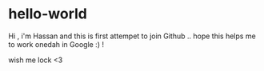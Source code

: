 # hello-world
Hi , i'm Hassan and this is first attempet to join Github .. hope this helps me to work onedah in Google :) ! 

wish me lock <3
